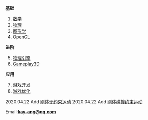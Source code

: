    

**基础**  

1. [数学](math/index.md)  
2. [物理](physics/index.md)  
3. [图形学](compute_graphic/index.md)  
4. [OpenGL](opengl/index.md)  

**进阶**  

5. [物理引擎](physic_engine/index.md)  
6. [Gameplay3D](gameplayer3d/index.md)  

**应用**  

7. [游戏开发](game_develop/index.md)
8. [游戏优化](game_optimize/index.md)



2020.04.22 Add [刚体无约束运动](physics/non_constraint/non_constraint.md)
2020.04.22 Add [刚体碰撞约束运动](physics/collision_constraint/collision_constraint.md)

Email:**kay-ang@qq.com**  

